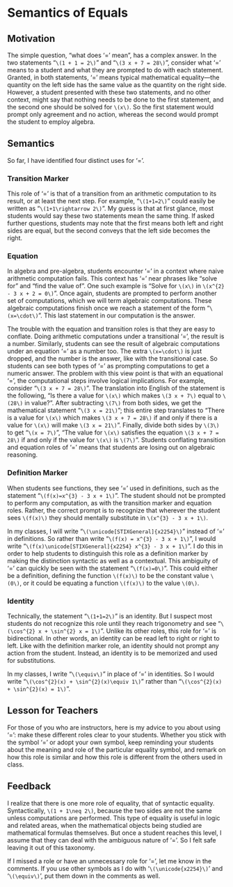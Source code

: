 # Semantics of Equals

## Motivation

The simple question, “what does ‘=’ mean”, has
a complex answer. In the two statements “`\(1 + 1 = 2\)`”
and “`\(3 x + 7 = 28\)`”, consider what ‘=’
means to a student and what they are prompted to do with each
statement. Granted, in both statements, ‘=’ means typical
mathematical equality—the quantity on the left side has the same
value as the quantity on the right side. However, a student presented
with these two statements, and no other context, might say that nothing
needs to be done to the first statement, and the second one
should be solved for `\(x\)`. So the first statement would prompt only
agreement and no action, whereas the second would prompt the student
to employ algebra.

## Semantics

So far, I have identified four distinct uses for ‘=’.

### Transition Marker

This role of ‘=’ is that of a transition from an
arithmetic computation to its result, or at least the next step. For
example, “`\(1+1=2\)`” could easily be written as
“`\(1+1\rightarrow 2\)`”. My guess is that at first glance,
most students would say these two statements mean the same thing. If
asked further questions, students may note that the first means both
left and right sides are equal, but the second conveys that the left
side becomes the right.

### Equation

In algebra and pre-algebra, students encounter ‘=’ in a
context where naive arithmetic computation fails. This context has
‘=’ near phrases like “solve for” and
“find the value of”. One such example is
“Solve for `\(x\)` in `\(x^{2} - 3 x + 2 = 0\)`”. Once
again, students are prompted to perform another set of computations,
which we will term algebraic computations. These algebraic computations
finish once we reach a statement of the form
“`\(x=\cdot\)`”. This last statement in our computation is
the answer.

The trouble with the equation and transition roles is that they are
easy to conflate. Doing arithmetic computations under a transitional
‘=’, the result is a number. Similarly, students can see
the result of algebraic computations under an equation ‘=’
as a number too. The extra `\(x=\cdot\)` is just dropped, and the
number is the answer, like with the transitional case. So students can
see both types of ‘=’ as prompting computations to get a
numeric answer. The problem with this view point is that with an
equational ‘=’, the computational steps involve logical
implications. For example, consider “`\(3 x + 7 = 28\)`”.
The translation into English of the statement is the following,
“Is there a value for `\(x\)` which makes `\(3 x + 7\)` equal to
`\(28\)` in value?”. After subtracting `\(7\)` from both sides,
we get the mathematical statement “`\(3 x = 21\)`”; this
entire step translates to “There is a value for `\(x\)` which
makes `\(3 x + 7 = 28\)` if and only if there is a value for `\(x\)`
will make `\(3 x = 21\)`”. Finally, divide both sides by `\(3\)`
to get “`\(x = 7\)`”, “The value for `\(x\)`
satisfies the equation `\(3 x + 7 = 28\)` if and only if the value for
`\(x\)` is `\(7\)`”. Students conflating transition and equation
roles of ‘=’ means that students are losing out on
algebraic reasoning.

### Definition Marker

When students see functions, they see ‘=’ used in
definitions, such as the statement
“`\(f(x)=x^{3} - 3 x + 1\)`”. The student should not be
prompted to perform any computation, as with the transition marker and
equation roles. Rather, the correct prompt is to recognize that
wherever the student sees `\(f(x)\)` they should mentally substitute in
`\(x^{3} - 3 x + 1\)`.

In my classes, I will write
“`\(\unicode[STIXGeneral]{x2254}\)`” instead of
‘=’ in definitions. So rather than write
“`\(f(x) = x^{3} - 3 x + 1\)`”, I would write
“`\(f(x)\unicode[STIXGeneral]{x2254} x^{3} - 3 x + 1\)`”. I
do this in order to help students to distinguish this role as a
definition marker by making the distinction syntactic as well as a
contextual. This ambiguity of ‘=’ can quickly be seen with
the statement “`\(f(x)=0\)`”. This could either be a
definition, defining the function `\(f(x)\)` to be the constant value
`\(0\)`, or it could be equating a function `\(f(x)\)` to the value
`\(0\)`.

### Identity

Technically, the statement “`\(1+1=2\)`” is an identity.
But I suspect most students do not recognize this role until they reach
trigonometry and see “`\(\cos^{2} x + \sin^{2} x = 1\)`”.
Unlike its other roles, this role for ‘=’ is bidirectional.
In other words, an identity can be read left to right or right to left.
Like with the definition marker role, an identity should not prompt any
action from the student. Instead, an identity is to be memorized and
used for substitutions.

In my classes, I write “`\(\equiv\)`” in place of
‘=’ in identities. So I would write
“`\(\cos^{2}(x) + \sin^{2}(x)\equiv 1\)`” rather than
“`\(\cos^{2}(x) + \sin^{2}(x) = 1\)`”.

## Lesson for Teachers

For those of you who are instructors, here is my advice to you about
using ‘=’: make these different roles clear to your
students. Whether you stick with the symbol ‘=’ or adopt
your own symbol, keep reminding your students about the meaning and
role of the particular equality symbol, and remark on how this role is
similar and how this role is different from the others used in class.

## Feedback

I realize that there is one more role of equality, that of syntactic
equality. Syntactically, `\(1 + 1\neq 2\)`, because the two sides are
not the same unless computations are performed. This type of equality
is useful in logic and related areas, when the mathematical objects
being studied are mathematical formulas themselves. But once a student
reaches this level, I assume that they can deal with the ambiguous
nature of ‘=’. So I felt safe leaving it out of this
taxonomy.

If I missed a role or have an unnecessary role for ‘=’, let
me know in the comments. If you use other symbols as I do with
‘`\(\unicode{x2254}\)`’ and ‘`\(\equiv\)`’, put
them down in the comments as well.
<!--
spell-checker:ignore STIXGeneral
-->

